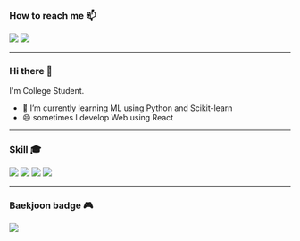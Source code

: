 ### How to reach me 📫
<p>
<a href="mailto:dldnjscks133@gmail.com"><img src="https://img.shields.io/badge/-dldnjscks133@gmail.com-orange?logo=Gmail&logoColor=white"/></a> 
<a href="https://www.linkedin.com/in/wonchan-lee-0224121b2/"><img src="https://img.shields.io/badge/-wonchan%20Lee-darkblue?logo=Linkedin&logoColor=white"/></a>
</p>

--- 

### Hi there 👋 
I'm College Student.  
- 🌱 I’m currently learning ML using Python and Scikit-learn  
- 😄 sometimes I develop Web using React

---

### Skill 🎓
<img src="https://img.shields.io/badge/-python-blue?style=python&logo=python&logoColor=white"/> <img src="https://img.shields.io/badge/-react-color?&logo=React&logoColor=black&color=61DAFB"/> <img src="https://img.shields.io/badge/-Redux-color?message=React&logo=Redux&logoColor=white&color=764ABC"/> <img src="https://img.shields.io/badge/-scikit_learn-color?message=React&logo=scikit-learn&logoColor=white&color=F7931E"/>

---
### Baekjoon badge 🎮
<img src="http://mazassumnida.wtf/api/v2/generate_badge?boj=dldnjscks19"/>


<!--
**wonchan-lee/wonchan-lee** is a ✨ _special_ ✨ repository because its `README.md` (this file) appears on your GitHub profile.

Here are some ideas to get you started:

- 🔭 I’m currently working on ...
- 🌱 I’m currently learning ...
- 👯 I’m looking to collaborate on ...
- 🤔 I’m looking for help with ...
- 💬 Ask me about ...
- 📫 How to reach me: ...
- 😄 Pronouns: ...
- ⚡ Fun fact: ...
-->
